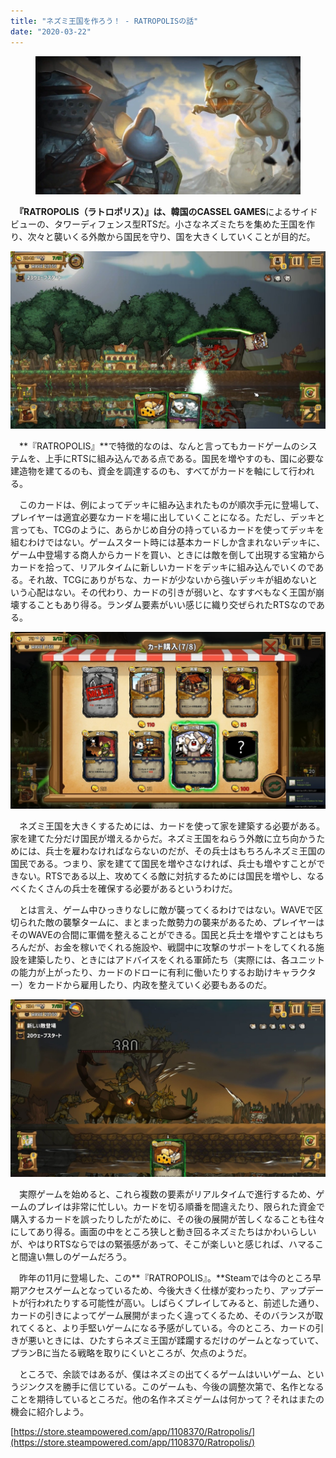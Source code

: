 ```yaml
---
title: "ネズミ王国を作ろう！ - RATROPOLISの話"
date: "2020-03-22"
---
```


<figure>

![](assets/ned332d878a21_29e4046d12e24acf2359e35259e31768.jpg)

</figure>

　**『RATROPOLIS（ラトロポリス）』**は、韓国の**CASSEL GAMES**によるサイドビューの、タワーディフェンス型RTSだ。小さなネズミたちを集めた王国を作り、次々と襲いくる外敵から国民を守り、国を大きくしていくことが目的だ。

![画像1](assets/ned332d878a21_picture_pc_b03a59c880af18cdc68633f4489b45ce.jpg)

　**『RATROPOLIS』**で特徴的なのは、なんと言ってもカードゲームのシステムを、上手にRTSに組み込んである点である。国民を増やすのも、国に必要な建造物を建てるのも、資金を調達するのも、すべてがカードを軸にして行われる。

　このカードは、例によってデッキに組み込まれたものが順次手元に登場して、プレイヤーは適宜必要なカードを場に出していくことになる。ただし、デッキと言っても、TCGのように、あらかじめ自分の持っているカードを使ってデッキを組むわけではない。ゲームスタート時には基本カードしか含まれないデッキに、ゲーム中登場する商人からカードを買い、ときには敵を倒して出現する宝箱からカードを拾って、リアルタイムに新しいカードをデッキに組み込んでいくのである。それ故、TCGにありがちな、カードが少ないから強いデッキが組めないという心配はない。その代わり、カードの引きが弱いと、なすすべもなく王国が崩壊することもあり得る。ランダム要素がいい感じに織り交ぜられたRTSなのである。

![画像3](assets/ned332d878a21_picture_pc_f98e5e12eb4922db738776b1a5646041.jpg)

　ネズミ王国を大きくするためには、カードを使って家を建築する必要がある。家を建てた分だけ国民が増えるからだ。ネズミ王国をねらう外敵に立ち向かうためには、兵士を雇わなければならないのだが、その兵士はもちろんネズミ王国の国民である。つまり、家を建てて国民を増やさなければ、兵士も増やすことができない。RTSである以上、攻めてくる敵に対抗するためには国民を増やし、なるべくたくさんの兵士を確保する必要があるというわけだ。

　とは言え、ゲーム中ひっきりなしに敵が襲ってくるわけではない。WAVEで区切られた敵の襲撃タームに、まとまった敵勢力の襲来があるため、プレイヤーはそのWAVEの合間に軍備を整えることができる。国民と兵士を増やすことはもちろんだが、お金を稼いでくれる施設や、戦闘中に攻撃のサポートをしてくれる施設を建築したり、ときにはアドバイスをくれる軍師たち（実際には、各ユニットの能力が上がったり、カードのドローに有利に働いたりするお助けキャラクター）をカードから雇用したり、内政を整えていく必要もあるのだ。

![画像3](assets/ned332d878a21_picture_pc_fa93b0dc4df1953faf1c3190aa3397de.jpg)

　実際ゲームを始めると、これら複数の要素がリアルタイムで進行するため、ゲームのプレイは非常に忙しい。カードを切る順番を間違えたり、限られた資金で購入するカードを誤ったりしたがために、その後の展開が苦しくなることも往々にしてあり得る。画面の中をところ狭しと動き回るネズミたちはかわいらしいが、やはりRTSならではの緊張感があって、そこが楽しいと感じれば、ハマること間違い無しのゲームだろう。

　昨年の11月に登場した、この**『RATROPOLIS』。**Steamでは今のところ早期アクセスゲームとなっているため、今後大きく仕様が変わったり、アップデートが行われたりする可能性が高い。しばらくプレイしてみると、前述した通り、カードの引きによってゲーム展開がまったく違ってくるため、そのバランスが取れてくると、より手堅いゲームになる予感がしている。今のところ、カードの引きが悪いときには、ひたすらネズミ王国が蹂躙するだけのゲームとなっていて、プランBに当たる戦略を取りにくいところが、欠点のようだ。

　ところで、余談ではあるが、僕はネズミの出てくるゲームはいいゲーム、というジンクスを勝手に信じている。このゲームも、今後の調整次第で、名作となることを期待しているところだ。他の名作ネズミゲームは何かって？それはまたの機会に紹介しよう。

[https://store.steampowered.com/app/1108370/Ratropolis/](https://store.steampowered.com/app/1108370/Ratropolis/)
